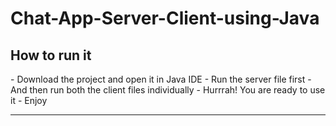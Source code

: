 # Chat-App-Server-Client-using-Java

<h2>How to run it</h2>
- Download the project and open it in Java IDE
- Run the server file first
- And then run both the client files individually
- Hurrrah! You are ready to use it
- Enjoy 

----
